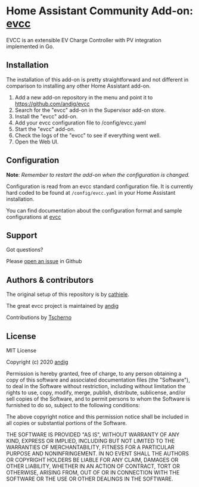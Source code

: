 # Home Assistant Community Add-on: [evcc](https://github.com/andig/evcc)

EVCC is an extensible EV Charge Controller with PV integration implemented in Go.

## Installation

The installation of this add-on is pretty straightforward and not different in
comparison to installing any other Home Assistant add-on.

1. Add a new add-on repository in the menu and point it to https://github.com/andig/evcc
1. Search for the "evcc" add-on in the Supervisor add-on store.
1. Install the "evcc" add-on.
1. Add your evcc configuration file to /config/evcc.yaml
1. Start the "evcc" add-on.
1. Check the logs of the "evcc" to see if everything went well.
1. Open the Web UI.


## Configuration

**Note**: _Remember to restart the add-on when the configuration is changed._

Configuration is read from an evcc standard configuration file. It is currently hard coded to be found at
`/config/evcc.yaml`
in your Home Assistant installation.

You can find documentation about the configuration format and sample configurations at [evcc](https://github.com/andig/evcc#configuration)

## Support

Got questions?

Please [open an issue](https://github.com/andig/evcc/issues) in Github

## Authors & contributors

The original setup of this repository is by [cathiele](https://github.com/cathiele).

The great evcc project is maintained by [andig](https://github.com/andig/evcc)

Contributions by [Tscherno](https://github.com/Tscherno)

## License

MIT License

Copyright (c) 2020 [andig](https://github.com/andig/evcc)

Permission is hereby granted, free of charge, to any person obtaining a copy
of this software and associated documentation files (the "Software"), to deal
in the Software without restriction, including without limitation the rights
to use, copy, modify, merge, publish, distribute, sublicense, and/or sell
copies of the Software, and to permit persons to whom the Software is
furnished to do so, subject to the following conditions:

The above copyright notice and this permission notice shall be included in all
copies or substantial portions of the Software.

THE SOFTWARE IS PROVIDED "AS IS", WITHOUT WARRANTY OF ANY KIND, EXPRESS OR
IMPLIED, INCLUDING BUT NOT LIMITED TO THE WARRANTIES OF MERCHANTABILITY,
FITNESS FOR A PARTICULAR PURPOSE AND NONINFRINGEMENT. IN NO EVENT SHALL THE
AUTHORS OR COPYRIGHT HOLDERS BE LIABLE FOR ANY CLAIM, DAMAGES OR OTHER
LIABILITY, WHETHER IN AN ACTION OF CONTRACT, TORT OR OTHERWISE, ARISING FROM,
OUT OF OR IN CONNECTION WITH THE SOFTWARE OR THE USE OR OTHER DEALINGS IN THE
SOFTWARE.
